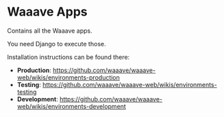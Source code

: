 Waaave Apps
===========

Contains all the Waaave apps.

You need Django to execute those.


Installation instructions can be found there:

* **Production**: https://github.com/waaave/waaave-web/wikis/environments-production
* **Testing**: https://github.com/waaave/waaave-web/wikis/environments-testing
* **Development**: https://github.com/waaave/waaave-web/wikis/environments-development
